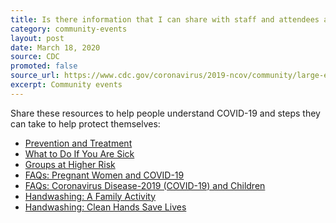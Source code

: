 ```yaml
---
title: Is there information that I can share with staff and attendees about COVID-19?
category: community-events
layout: post
date: March 18, 2020
source: CDC
promoted: false
source_url: https://www.cdc.gov/coronavirus/2019-ncov/community/large-events/event-planners-and-attendees-faq.html
excerpt: Community events
---
```


Share these resources to help people understand COVID-19 and steps they can take to help protect themselves:

* <a href="https://www.cdc.gov/coronavirus/2019-ncov/about/prevention-treatment.html"> Prevention and Treatment</a>
* <a href="https://www.cdc.gov/coronavirus/2019-ncov/about/steps-when-sick.html"> What to Do If You Are Sick</a>
* <a href="https://www.cdc.gov/coronavirus/2019-ncov/specific-groups/high-risk-complications.html"> Groups at Higher Risk</a>
* <a href="https://www.cdc.gov/coronavirus/2019-ncov/specific-groups/pregnancy-faq.html"> FAQs: Pregnant Women and COVID-19</a>
* <a href="https://www.cdc.gov/coronavirus/2019-ncov/specific-groups/children-faq.html"> FAQs: Coronavirus Disease-2019 (COVID-19) and Children</a>
* <a href="https://www.cdc.gov/handwashing/handwashing-family.html"> Handwashing: A Family Activity</a> 
* <a href="http://www.cdc.gov/handwashing"> Handwashing: Clean Hands Save Lives</a>